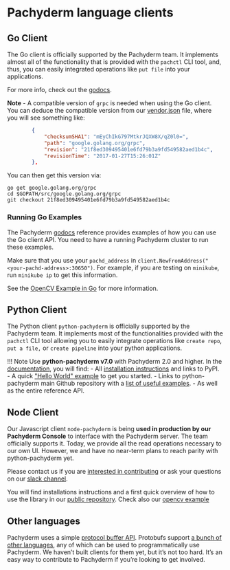 # Pachyderm language clients

## Go Client

The Go client is officially supported by the Pachyderm team.  It implements almost all of the functionality that is provided with the `pachctl` CLI tool, and, thus, you can easily integrated operations like `put file` into your applications.

For more info, check out the [godocs](https://godoc.org/github.com/pachyderm/pachyderm/src/client).

**Note** - A compatible version of `grpc` is needed when using the Go client.  You can deduce the compatible version from our [vendor.json](https://github.com/pachyderm/pachyderm/blob/master/src/server/vendor/vendor.json) file, where you will see something like:

```json
		{
			"checksumSHA1": "mEyChIkG797MtkrJQXW8X/qZ0l0=",
			"path": "google.golang.org/grpc",
			"revision": "21f8ed309495401e6fd79b3a9fd549582aed1b4c",
			"revisionTime": "2017-01-27T15:26:01Z"
		},
```

You can then get this version via:

```shell
go get google.golang.org/grpc
cd $GOPATH/src/google.golang.org/grpc
git checkout 21f8ed309495401e6fd79b3a9fd549582aed1b4c
```

### Running Go Examples

The Pachyderm [godocs](https://godoc.org/github.com/pachyderm/pachyderm/src/client) reference
provides examples of how you can use the Go client API. You need to have a running Pachyderm cluster
to run these examples.

Make sure that you use your `pachd_address` in `client.NewFromAddress("<your-pachd-address>:30650")`.
For example, if you are testing on `minikube`, run
`minikube ip` to get this information.

See the [OpenCV Example in Go](https://github.com/pachyderm/pachyderm/tree/master/examples/opencv) for more
information.

## Python Client

The Python client `python-pachyderm` is officially supported by the Pachyderm team. 
It implements most of the functionalities provided with the `pachctl` CLI tool allowing you to easily integrate operations like `create repo`, `put a file,` or `create pipeline` into your python applications.

!!! Note
    Use **python-pachyderm v7.0** with Pachyderm 2.0 and higher. In the [documentation](https://python-pachyderm.readthedocs.io/en/v7.x/), you will find: 
    - All [installation instructions](https://python-pachyderm.readthedocs.io/en/v7.x/getting_started.html#installation) and links to PyPI.
    - A quick ["Hello World" example](https://python-pachyderm.readthedocs.io/en/v7.x/getting_started.html#installation) to get you started.
    - Links to python-pachyderm main Github repository with a [list of useful examples](https://github.com/pachyderm/python-pachyderm/tree/master/examples). 
    - As well as the entire reference API.

## Node Client

Our Javascript client `node-pachyderm` is being **used in production by our Pachyderm Console** to interface with the Pachyderm server. The team officially supports it. Today, we provide all the read operations necessary to our own UI. However, we and have no near-term plans to reach parity with python-pachyderm yet.

Please contact us if you are [interested in contributing](https://github.com/pachyderm/node-pachyderm/blob/main/contributing.md) or ask your questions on our [slack channel](https://pachyderm-users.slack.com/archives/C028ZV066JY).

You will find installations instructions and a first quick overview of how to use the library in our [public repository](https://github.com/pachyderm/node-pachyderm). Check also our [opencv example](https://github.com/pachyderm/node-pachyderm/tree/main/examples/opencv)

## Other languages

Pachyderm uses a simple [protocol buffer API](https://github.com/pachyderm/pachyderm/blob/master/src/pfs/pfs.proto). Protobufs support [a bunch of other languages](https://developers.google.com/protocol-buffers/), any of which can be used to programmatically use Pachyderm. We haven’t built clients for them yet, but it’s not too hard. It’s an easy way to contribute to Pachyderm if you’re looking to get involved.
